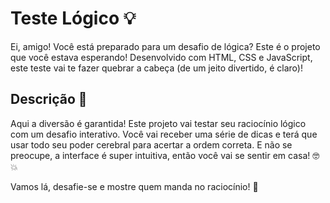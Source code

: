 # Teste Lógico 💡

Ei, amigo! Você está preparado para um desafio de lógica? Este é o projeto que você estava esperando! Desenvolvido com HTML, CSS e JavaScript, este teste vai te fazer quebrar a cabeça (de um jeito divertido, é claro)!

## Descrição 🧩

Aqui a diversão é garantida! Este projeto vai testar seu raciocínio lógico com um desafio interativo. Você vai receber uma série de dicas e terá que usar todo seu poder cerebral para acertar a ordem correta. E não se preocupe, a interface é super intuitiva, então você vai se sentir em casa! 🤓💥

Vamos lá, desafie-se e mostre quem manda no raciocínio! 💪
